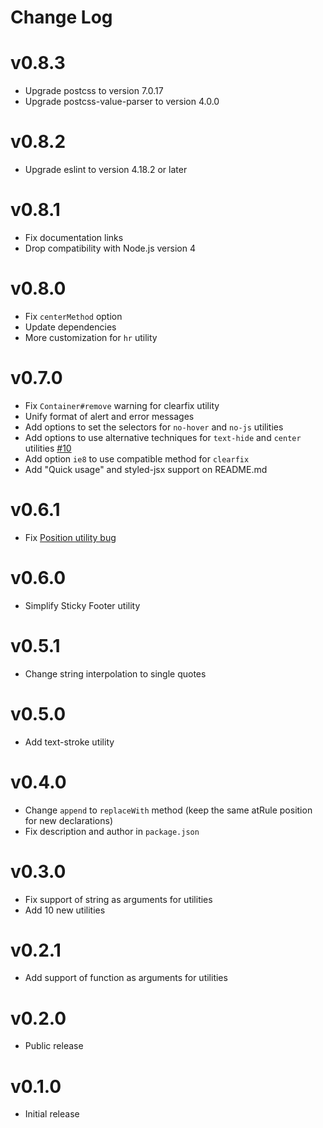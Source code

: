 # Change Log

# v0.8.3

- Upgrade postcss to version 7.0.17
- Upgrade postcss-value-parser to version 4.0.0

# v0.8.2

- Upgrade eslint to version 4.18.2 or later

# v0.8.1

- Fix documentation links
- Drop compatibility with Node.js version 4

# v0.8.0

- Fix `centerMethod` option
- Update dependencies
- More customization for `hr` utility

# v0.7.0

- Fix `Container#remove` warning for clearfix utility
- Unify format of alert and error messages
- Add options to set the selectors for `no-hover` and `no-js` utilities
- Add options to use alternative techniques for `text-hide` and `center` utilities [#10](https://github.com/ismamz/postcss-utilities/issues/10)
- Add option `ie8` to use compatible method for `clearfix`
- Add "Quick usage" and styled-jsx support on README.md

# v0.6.1

- Fix [Position utility bug](https://github.com/ismamz/postcss-utilities/issues/8)

# v0.6.0

- Simplify Sticky Footer utility

# v0.5.1

- Change string interpolation to single quotes

# v0.5.0

- Add text-stroke utility

# v0.4.0

- Change `append` to `replaceWith` method (keep the same atRule position for new declarations)
- Fix description and author in `package.json`

# v0.3.0

- Fix support of string as arguments for utilities
- Add 10 new utilities

# v0.2.1

- Add support of function as arguments for utilities

# v0.2.0

- Public release

# v0.1.0

- Initial release
